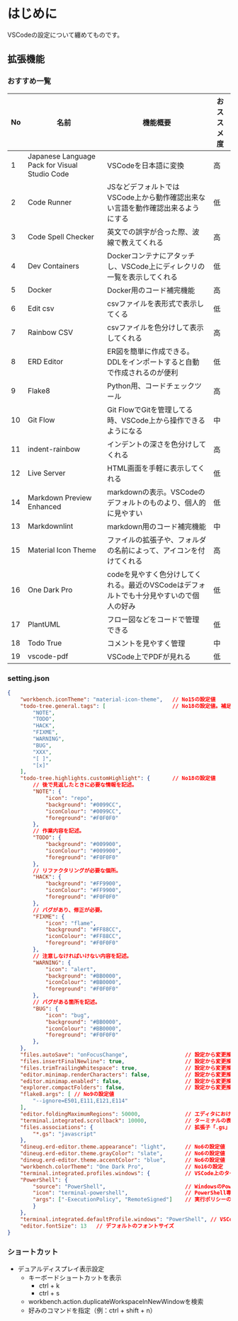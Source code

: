 # はじめに

VSCodeの設定について纏めてものです。

## 拡張機能

### おすすめ一覧

| No | 名前 | 機能概要 | おススメ度 |
| --- | --- | --- | --- |
| 1 | Japanese Language Pack for Visual Studio Code | VSCodeを日本語に変換 | 高 |
| 2 | Code Runner | JSなどデフォルトではVSCode上から動作確認出来ない言語を動作確認出来るようにする | 低 |
| 3 | Code Spell Checker | 英文での誤字が合った際、波線で教えてくれる | 高 |
| 4 | Dev Containers | Dockerコンテナにアタッチし、VSCode上にディレクリの一覧を表示してくれる | 低 |
| 5 | Docker | Docker用のコード補完機能 | 高 |
| 6 | Edit csv | csvファイルを表形式で表示してくる | 低 |
| 7 | Rainbow CSV | csvファイルを色分けして表示してくれる | 高 |
| 8 | ERD Editor | ER図を簡単に作成できる。DDLをインポートすると自動で作成されるのが便利 | 低 |
| 9 | Flake8 | Python用、コードチェックツール | 高 |
| 10 | Git Flow | Git FlowでGitを管理してる時、VSCode上から操作できるようになる | 中 |
| 11 | indent-rainbow | インデントの深さを色分けしてくれる | 高 |
| 12 | Live Server | HTML画面を手軽に表示してくれる | 低 |
| 14 | Markdown Preview Enhanced | markdownの表示。VSCodeのデフォルトのものより、個人的に見やすい | 低 |
| 13 | Markdownlint | markdown用のコード補完機能 | 中 |
| 15 | Material Icon Theme | ファイルの拡張子や、フォルダの名前によって、アイコンを付けてくれる | 高 |
| 16 | One Dark Pro | codeを見やすく色分けしてくれる。最近のVSCodeはデフォルトでも十分見やすいので個人の好み | 低 |
| 17 | PlantUML | フロー図などをコードで管理できる | 低 |
| 18 | Todo True | コメントを見やすく管理 | 中 |
| 19 | vscode-pdf | VSCode上でPDFが見れる | 低 |

### setting.json

```json
{
    "workbench.iconTheme": "material-icon-theme",   // No15の設定値
    "todo-tree.general.tags": [                     // No18の設定値。補足：「findstr /s /n "TODO" *」でターミナル上に場所一覧
        "NOTE",
        "TODO",
        "HACK",
        "FIXME",
        "WARNING",
        "BUG",
        "XXX",
        "[ ]",
        "[x]"
    ],
    "todo-tree.highlights.customHighlight": {       // No18の設定値
        // 後で見返したときに必要な情報を記述。
        "NOTE": {
            "icon": "repo",
            "background": "#0099CC",
            "iconColour": "#0099CC",
            "foreground": "#F0F0F0"
        },
        // 作業内容を記述。
        "TODO": {
            "background": "#009900",
            "iconColour": "#009900",
            "foreground": "#F0F0F0"
        },
        // リファクタリングが必要な個所。
        "HACK": {
            "background": "#FF9900",
            "iconColour": "#FF9900",
            "foreground": "#F0F0F0"
        },
        // バグがあり、修正が必要。
        "FIXME": {
            "icon": "flame",
            "background": "#FF88CC",
            "iconColour": "#FF88CC",
            "foreground": "#F0F0F0"
        },
        // 注意しなければいけない内容を記述。
        "WARNING": {
            "icon": "alert",
            "background": "#BB0000",
            "iconColour": "#BB0000",
            "foreground": "#F0F0F0"
        },
        // バグがある箇所を記述。
        "BUG": {
            "icon": "bug",
            "background": "#BB0000",
            "iconColour": "#BB0000",
            "foreground": "#F0F0F0"
        },
    },
    "files.autoSave": "onFocusChange",                  // 設定から変更推奨：タブを切り替えたら自動保存
    "files.insertFinalNewline": true,                   // 設定から変更推奨：フォルダの末尾に改行を自動追加
    "files.trimTrailingWhitespace": true,               // 設定から変更推奨：余計な空白を削除
    "editor.minimap.renderCharacters": false,           // 設定から変更推奨：ミニマップの文字非表示。ブロックのみ
    "editor.minimap.enabled": false,                    // 設定から変更推奨：ミニマップの非表示
    "explorer.compactFolders": false,                   // 設定から変更推奨：フォルダのコンパクト表示しない
    "flake8.args": [ // No9の設定値
        "--ignore=E501,E111,E121,E114"
    ],
    "editor.foldingMaximumRegions": 50000,              // エディタにおけるコード折りたたみ領域編国
    "terminal.integrated.scrollback": 10000,            // ターミナルの表示する文字量変更
    "files.associations": {                             // 拡張子「.gs」をjavascriptファイルとして扱う
        "*.gs": "javascript"
    },
    "dineug.erd-editor.theme.appearance": "light",      // No6の設定値
    "dineug.erd-editor.theme.grayColor": "slate",       // No6の設定値
    "dineug.erd-editor.theme.accentColor": "blue",      // No6の設定値
    "workbench.colorTheme": "One Dark Pro",             // No16の設定
    "terminal.integrated.profiles.windows": {           // VSCode上のターミナルの設定
    "PowerShell": {
        "source": "PowerShell",                         // WindowsのPowerShell私用
        "icon": "terminal-powershell",                  // PowerShell専用のアイコン
        "args": ["-ExecutionPolicy", "RemoteSigned"]    // 実行ポリシーの変更
        }
    },
    "terminal.integrated.defaultProfile.windows": "PowerShell", // VSCode上のターミナルのデフォルト指定
    "editor.fontSize": 13   // デフォルトのフォントサイズ
}
```

### ショートカット

- デュアルディスプレイ表示設定
    - キーボードショートカットを表示
        - ctrl + k
        - ctrl + s
    - workbench.action.duplicateWorkspaceInNewWindowを検索
    - 好みのコマンドを指定（例：ctrl + shift + n）

